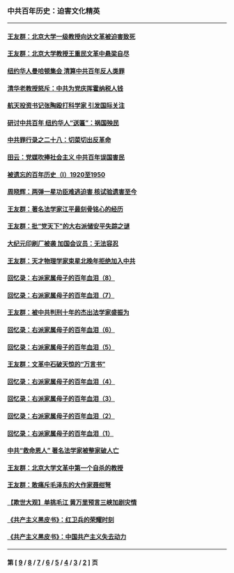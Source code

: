 ### 中共百年历史：迫害文化精英
---
#### [王友群：北京大学一级教授向达文革被迫害致死](../../pages/nf1176111/n13150966.md?09170430) 
#### [王友群：北京大学教授王重民文革中悬梁自尽](../../pages/nf1176111/n13084645.md?09170430) 
#### [纽约华人曼哈顿集会 清算中共百年反人类罪](../../pages/nf1176111/n13084157.md?09170430) 
#### [清华老教授怒斥：中共为党庆挥霍纳税人钱](../../pages/nf1176111/n13071430.md?09170430) 
#### [航天投资书记张陶殴打科学家 引发国际关注](../../pages/nf1176111/n13069132.md?09170430) 
#### [研讨中共百年 纽约华人“送匾”：祸国殃民](../../pages/nf1176111/n13057367.md?09170430) 
#### [中共罪行录之二十八：切菜切出反革命](../../pages/nf1176111/n13030600.md?09170430) 
#### [田云：党媒吹捧社会主义 中共百年误国害民](../../pages/nf1176111/n13006682.md?09170430) 
#### [被遗忘的百年历史（I）1920至1950](../../pages/nf1176111/n12986411.md?09170430) 
#### [周晓辉：两弹一星功臣难逃迫害 核试验遗害至今](../../pages/nf1176111/n12974997.md?09170430) 
#### [王友群：著名法学家江平最刻骨铭心的经历](../../pages/nf1176111/n12970787.md?09170430) 
#### [王友群：批“党天下”的大右派储安平失踪之谜](../../pages/nf1176111/n12954229.md?09170430) 
#### [大纪元印刷厂被袭 加国会议员：无法容忍](../../pages/nf1176111/n12883028.md?09170430) 
#### [王友群：天才物理学家束星北晚年拒绝加入中共](../../pages/nf1176111/n12792913.md?09170430) 
#### [回忆录：右派家属母子的百年血泪（8）](../../pages/nf1176111/n12706196.md?09170430) 
#### [回忆录：右派家属母子的百年血泪（7）](../../pages/nf1176111/n12706191.md?09170430) 
#### [王友群：被中共判刑十年的杰出法学家盛振为](../../pages/nf1176111/n12706141.md?09170430) 
#### [回忆录：右派家属母子的百年血泪（6）](../../pages/nf1176111/n12698863.md?09170430) 
#### [回忆录：右派家属母子的百年血泪（5）](../../pages/nf1176111/n12692515.md?09170430) 
#### [王友群：文革中石破天惊的“万言书”](../../pages/nf1176111/n12690994.md?09170430) 
#### [回忆录：右派家属母子的百年血泪（4）](../../pages/nf1176111/n12686410.md?09170430) 
#### [回忆录：右派家属母子的百年血泪（3）](../../pages/nf1176111/n12683820.md?09170430) 
#### [回忆录：右派家属母子的百年血泪（2）](../../pages/nf1176111/n12679738.md?09170430) 
#### [回忆录：右派家属母子的百年血泪（1）](../../pages/nf1176111/n12678112.md?09170430) 
#### [中共“救命恩人” 著名法学家被整家破人亡](../../pages/nf1176111/n12658168.md?09170430) 
#### [王友群：北京大学文革中第一个自杀的教授](../../pages/nf1176111/n12632697.md?09170430) 
#### [王友群：敢痛斥毛泽东的大作家聂绀弩](../../pages/nf1176111/n12384788.md?09170430) 
#### [【欺世大观】单挑毛江 黄万里预言三峡加剧灾情](../../pages/nf1176111/n12357101.md?09170430) 
#### [《共产主义黑皮书》：红卫兵的荣耀时刻](../../pages/nf1176111/n12190329.md?09170430) 
#### [《共产主义黑皮书》：中国共产主义失去动力](../../pages/nf1176111/n12168749.md?09170430) 

---
#### 第 [ [9](./9.md?09170430) / [8](./8.md?09170430) / [7](./7.md?09170430) / [6](./6.md?09170430) / [5](./5.md?09170430) / [4](./4.md?09170430) / [3](./3.md?09170430) / [2](./2.md?09170430) ] 页
